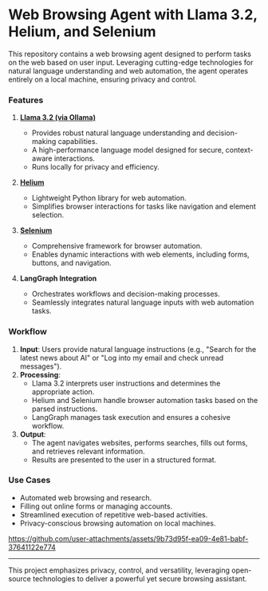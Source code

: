 # Web Browsing Agent with Llama 3.2, Helium, and Selenium

This repository contains a web browsing agent designed to perform tasks on the web based on user input. Leveraging cutting-edge technologies for natural language understanding and web automation, the agent operates entirely on a local machine, ensuring privacy and control.

### Features

1. **[Llama 3.2 (via Ollama)](https://ollama.com/library/llama3.2)**
   - Provides robust natural language understanding and decision-making capabilities.
   - A high-performance language model designed for secure, context-aware interactions.
   - Runs locally for privacy and efficiency.

2. **[Helium](https://github.com/mherrmann/helium)**
   - Lightweight Python library for web automation.
   - Simplifies browser interactions for tasks like navigation and element selection.

3. **[Selenium](https://selenium-python.readthedocs.io/)**
   - Comprehensive framework for browser automation.
   - Enables dynamic interactions with web elements, including forms, buttons, and navigation.

4. **LangGraph Integration**
   - Orchestrates workflows and decision-making processes.
   - Seamlessly integrates natural language inputs with web automation tasks.

### Workflow
1. **Input**: Users provide natural language instructions (e.g., "Search for the latest news about AI" or "Log into my email and check unread messages").
2. **Processing**:  
   - Llama 3.2 interprets user instructions and determines the appropriate action.
   - Helium and Selenium handle browser automation tasks based on the parsed instructions.
   - LangGraph manages task execution and ensures a cohesive workflow.
3. **Output**:  
   - The agent navigates websites, performs searches, fills out forms, and retrieves relevant information.
   - Results are presented to the user in a structured format.

### Use Cases
- Automated web browsing and research.
- Filling out online forms or managing accounts.
- Streamlined execution of repetitive web-based activities.
- Privacy-conscious browsing automation on local machines.


https://github.com/user-attachments/assets/9b73d95f-ea09-4e81-babf-37641122e774



---

This project emphasizes privacy, control, and versatility, leveraging open-source technologies to deliver a powerful yet secure browsing assistant.

